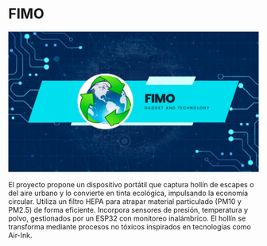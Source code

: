 # FIMO

![](https://github.com/DamainBL/FIMO-/blob/main/imagenes/Blue%20Modern%20Photo%20Technology%20YouTube%20Banner.png)


El proyecto propone un dispositivo portátil que captura hollín de escapes o del aire urbano y lo convierte en tinta ecológica, impulsando la economía circular. Utiliza un filtro HEPA para atrapar material particulado (PM10 y PM2.5) de forma eficiente. Incorpora sensores de presión, temperatura y polvo, gestionados por un ESP32 con monitoreo inalámbrico. El hollín se transforma mediante procesos no tóxicos inspirados en tecnologías como Air-Ink.

